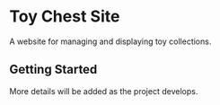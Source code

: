 # Toy Chest Site

A website for managing and displaying toy collections.

## Getting Started

More details will be added as the project develops. 